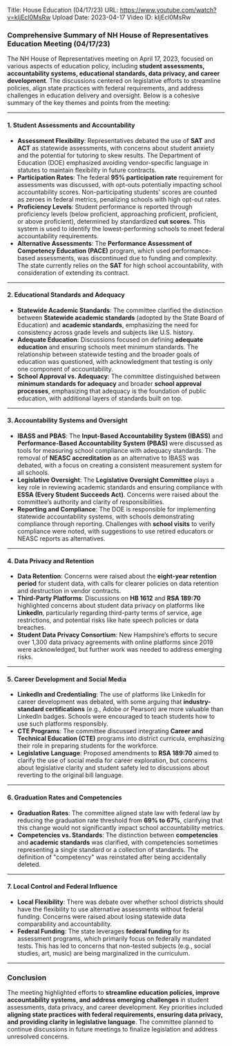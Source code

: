 Title: House Education (04/17/23)
URL: https://www.youtube.com/watch?v=kIjEcl0MsRw
Upload Date: 2023-04-17
Video ID: kIjEcl0MsRw

### Comprehensive Summary of NH House of Representatives Education Meeting (04/17/23)

The NH House of Representatives meeting on April 17, 2023, focused on various aspects of education policy, including **student assessments, accountability systems, educational standards, data privacy, and career development**. The discussions centered on legislative efforts to streamline policies, align state practices with federal requirements, and address challenges in education delivery and oversight. Below is a cohesive summary of the key themes and points from the meeting:

---

#### 1. **Student Assessments and Accountability**
   - **Assessment Flexibility**: Representatives debated the use of **SAT** and **ACT** as statewide assessments, with concerns about student anxiety and the potential for tutoring to skew results. The Department of Education (DOE) emphasized avoiding vendor-specific language in statutes to maintain flexibility in future contracts.
   - **Participation Rates**: The federal **95% participation rate** requirement for assessments was discussed, with opt-outs potentially impacting school accountability scores. Non-participating students' scores are counted as zeroes in federal metrics, penalizing schools with high opt-out rates.
   - **Proficiency Levels**: Student performance is reported through proficiency levels (below proficient, approaching proficient, proficient, or above proficient), determined by standardized **cut scores**. This system is used to identify the lowest-performing schools to meet federal accountability requirements.
   - **Alternative Assessments**: The **Performance Assessment of Competency Education (PACE)** program, which used performance-based assessments, was discontinued due to funding and complexity. The state currently relies on the **SAT** for high school accountability, with consideration of extending its contract.

---

#### 2. **Educational Standards and Adequacy**
   - **Statewide Academic Standards**: The committee clarified the distinction between **Statewide academic standards** (adopted by the State Board of Education) and **academic standards**, emphasizing the need for consistency across grade levels and subjects like U.S. history.
   - **Adequate Education**: Discussions focused on defining **adequate education** and ensuring schools meet minimum standards. The relationship between statewide testing and the broader goals of education was questioned, with acknowledgment that testing is only one component of accountability.
   - **School Approval vs. Adequacy**: The committee distinguished between **minimum standards for adequacy** and broader **school approval processes**, emphasizing that adequacy is the foundation of public education, with additional layers of standards built on top.

---

#### 3. **Accountability Systems and Oversight**
   - **IBASS and PBAS**: The **Input-Based Accountability System (IBASS)** and **Performance-Based Accountability System (PBAS)** were discussed as tools for measuring school compliance with adequacy standards. The removal of **NEASC accreditation** as an alternative to IBASS was debated, with a focus on creating a consistent measurement system for all schools.
   - **Legislative Oversight**: The **Legislative Oversight Committee** plays a key role in reviewing academic standards and ensuring compliance with **ESSA (Every Student Succeeds Act)**. Concerns were raised about the committee’s authority and clarity of responsibilities.
   - **Reporting and Compliance**: The DOE is responsible for implementing statewide accountability systems, with schools demonstrating compliance through reporting. Challenges with **school visits** to verify compliance were noted, with suggestions to use retired educators or NEASC reports as alternatives.

---

#### 4. **Data Privacy and Retention**
   - **Data Retention**: Concerns were raised about the **eight-year retention period** for student data, with calls for clearer policies on data retention and destruction in vendor contracts.
   - **Third-Party Platforms**: Discussions on **HB 1612** and **RSA 189:70** highlighted concerns about student data privacy on platforms like **LinkedIn**, particularly regarding third-party terms of service, age restrictions, and potential risks like hate speech policies or data breaches.
   - **Student Data Privacy Consortium**: New Hampshire’s efforts to secure over 1,300 data privacy agreements with online platforms since 2019 were acknowledged, but further work was needed to address emerging risks.

---

#### 5. **Career Development and Social Media**
   - **LinkedIn and Credentialing**: The use of platforms like LinkedIn for career development was debated, with some arguing that **industry-standard certifications** (e.g., Adobe or Pearson) are more valuable than LinkedIn badges. Schools were encouraged to teach students how to use such platforms responsibly.
   - **CTE Programs**: The committee discussed integrating **Career and Technical Education (CTE)** programs into district curricula, emphasizing their role in preparing students for the workforce.
   - **Legislative Language**: Proposed amendments to **RSA 189:70** aimed to clarify the use of social media for career exploration, but concerns about legislative clarity and student safety led to discussions about reverting to the original bill language.

---

#### 6. **Graduation Rates and Competencies**
   - **Graduation Rates**: The committee aligned state law with federal law by reducing the graduation rate threshold from **69% to 67%**, clarifying that this change would not significantly impact school accountability metrics.
   - **Competencies vs. Standards**: The distinction between **competencies** and **academic standards** was clarified, with competencies sometimes representing a single standard or a collection of standards. The definition of "competency" was reinstated after being accidentally deleted.

---

#### 7. **Local Control and Federal Influence**
   - **Local Flexibility**: There was debate over whether school districts should have the flexibility to use alternative assessments without federal funding. Concerns were raised about losing statewide data comparability and accountability.
   - **Federal Funding**: The state leverages **federal funding** for its assessment programs, which primarily focus on federally mandated tests. This has led to concerns that non-tested subjects (e.g., social studies, art, music) are being marginalized in the curriculum.

---

### Conclusion
The meeting highlighted efforts to **streamline education policies, improve accountability systems, and address emerging challenges** in student assessments, data privacy, and career development. Key priorities included **aligning state practices with federal requirements, ensuring data privacy, and providing clarity in legislative language**. The committee planned to continue discussions in future meetings to finalize legislation and address unresolved concerns.